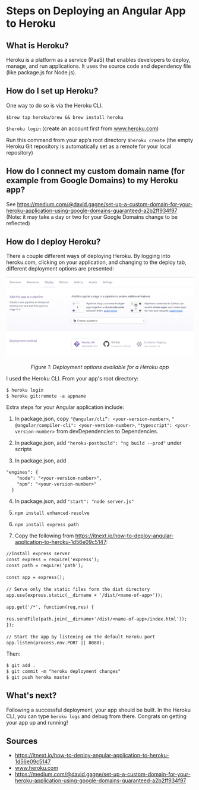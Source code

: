 # Steps on Deploying an Angular App to Heroku

## What is Heroku?
Heroku is a platform as a service (PaaS) that enables developers to deploy, manage, and run applications. It uses the source code and dependency file (like package.js for Node.js).

## How do I set up Heroku?
One way to do so is via the Heroku CLI.

` $brew tap heroku/brew && brew install heroku `

` $heroku login ` (create an account first from www.heroku.com)

Run this command from your app’s root directory ` $heroku create ` (the empty Heroku Git repository is automatically set as a remote for your local repository)

## How do I connect my custom domain name (for example from Google Domains) to my Heroku app?
See https://medium.com/@david.gagne/set-up-a-custom-domain-for-your-heroku-application-using-google-domains-guaranteed-a2b2ff934f97
(Note: it may take a day or two for your Google Domains change to be reflected)

## How do I deploy Heroku?
There a couple different ways of deploying Heroku. By logging into heroku.com, clicking on your application, and changing to the deploy tab, different deployment options are presented:

<img src="heroku-deployment.png">
<p align="center"> <i> Figure 1: Deployment options available for a Heroku app </i> </p>
I used the Heroku CLI. From your app's root directory:

```
$ heroku login
$ heroku git:remote -a appname
```

Extra steps for your Angular application include:
1. In package.json, copy ` "@angular/cli”: <your-version-number> `, ` " @angular/compiler-cli": <your-version-number> `, ` "typescript": <your-version-number> ` from devDependencies to Dependencies. 

2. In package.json, add ` "heroku-postbuild": "ng build --prod" ` under scripts

3. In package.json, add 
```
"engines": {
    "node": "<your-version-number>",
    "npm": "<your-version-number>"
  }
```

4. In package.json, add ` "start": "node server.js" `

5. ` npm install enhanced-resolve `

6. ` npm install express path `

7. Copy the following from https://itnext.io/how-to-deploy-angular-application-to-heroku-1d56e09c5147:
```
//Install express server
const express = require('express');
const path = require('path');

const app = express();

// Serve only the static files form the dist directory
app.use(express.static(__dirname + '/dist/<name-of-app>'));

app.get('/*', function(req,res) {
    
res.sendFile(path.join(__dirname+'/dist/<name-of-app>/index.html'));
});

// Start the app by listening on the default Heroku port
app.listen(process.env.PORT || 8080);
```

Then: 
```
$ git add .
$ git commit -m "heroku deployment changes"
$ git push heroku master
```

## What's next?
Following a successful deployment, your app should be built. In the Heroku CLI, you can type ` heroku logs ` and debug from there. Congrats on getting your app up and running!

## Sources
* https://itnext.io/how-to-deploy-angular-application-to-heroku-1d56e09c5147
* www.heroku.com
* https://medium.com/@david.gagne/set-up-a-custom-domain-for-your-heroku-application-using-google-domains-guaranteed-a2b2ff934f97
